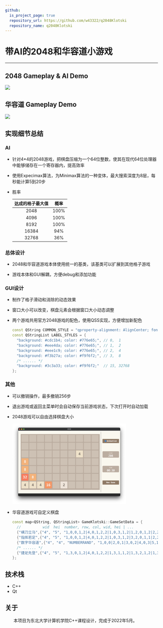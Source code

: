 ```yaml
---
github:
  is_project_page: true
  repository_url: https://github.com/w43322/q2048Klotski
  repository_name: q2048Klotski
---
```


# 带AI的2048和华容道小游戏

---

## 2048 Gameplay & AI Demo

![](./2048_gameplay.gif)

## 华容道 Gameplay Demo

![](./klotski_gameplay.gif)

## 实现细节总结

### AI

* 针对4*4的2048游戏，把棋盘压缩为一个64位整数，使其在现代64位处理器中能够储存在一个寄存器内，提高效率

* 使用Expecimax算法，为Minimax算法的一种变体，最大搜索深度为8层，每秒能计算5到20步

* 胜率

  |达成的格子最大值|概率|
  |:-----------:|:-:|
  |2048        |100%|
  |4096        |100%|
  |8192        |100%|
  |16384        |94%|
  |32768        |36%|

### 总体设计

* 2048和华容道游戏本体使用统一的基类，该基类可以扩展到其他格子游戏

* 游戏本体和GUI解耦，方便debug和添加功能

### GUI设计

* 制作了格子滑动和消除的动态效果

* 窗口大小可以改变，棋盘元素会根据窗口大小动态调整

* 两个游戏共用官方2048游戏的配色，使用QSS实现，方便增加新配色

  ```cpp
  const QString COMMON_STYLE = "qproperty-alignment: AlignCenter; font-family: Menlo; font-weight: bold;";
  const QStringList LABEL_STYLES = {
    "background: #cdc1b4; color: #776e65;", // 0,  1
    "background: #eee4da; color: #776e65;", // 1,  2
    "background: #eee1c9; color: #776e65;", // 2,  4
    "background: #f3b27a; color: #f9f6f2;", // 3,  8
    /* ...... */
    "background: #3c3a33; color: #f9f6f2;"  // 15, 32768
  };
  ```

### 其他

* 可以撤销操作，最多撤销256步

* 退出游戏或返回主菜单时会自动保存当前游戏状态，下次打开时自动加载

* 2048游戏可以自由选择棋盘大小

  <img src="./2048_non_4by4.png" style="width:375px;"/>

* 华容道游戏可自定义棋盘

  ```cpp
  const map<QString, QStringList> GameKlotski::GameSetData = {
    //          wid  hei  number, row, col, wid, hei | ...                                             win condition - num, (at) row, col
    {"横刀立马",{"4", "5", "1,0,0,1,2|4,0,1,2,2|1,0,3,1,2|1,2,0,1,2|2,2,1,2,1|1,2,3,1,2|3,3,1,1,1|3,3,2,1,1|3,4,0,1,1|3,4,3,1,1", "4,3,1"}},
    {"指挥若定",{"4", "5", "1,0,0,1,2|4,0,1,2,2|1,0,3,1,2|3,2,0,1,1|2,2,1,2,1|3,2,3,1,1|1,3,0,1,2|3,3,1,1,1|3,3,2,1,1|1,3,3,1,2", "4,3,1"}},
    {"数字华容道",{"4", "4", "NUMBERRAND", "1,0,0|2,0,1|3,0,2|4,0,3|5,1,0|6,1,1|7,1,2|8,1,3|9,2,0|10,2,1|11,2,2|12,2,3|13,3,0|14,3,1|15,3,2"}},
    /* ...... */
    {"捷足先登",{"4", "5", "1,3,0,1,2|4,0,1,2,2|1,3,1,1,2|1,3,2,1,2|1,3,3,1,2|2,2,1,2,1|3,0,0,1,1|3,1,0,1,1|3,0,3,1,1|3,1,3,1,1", "4,3,1"}}
  };
  ```

## 技术栈

* C++
* Qt

## 关于

&emsp;&emsp;本项目为东北大学计算机学院C++课程设计，完成于2022年5月。
